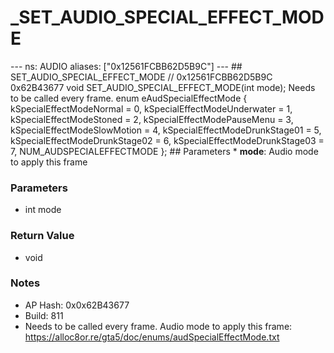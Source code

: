 # _SET_AUDIO_SPECIAL_EFFECT_MODE

--- ns: AUDIO aliases: ["0x12561FCBB62D5B9C"] --- ## SET_AUDIO_SPECIAL_EFFECT_MODE  // 0x12561FCBB62D5B9C 0x62B43677 void SET_AUDIO_SPECIAL_EFFECT_MODE(int mode);  Needs to be called every frame.  enum eAudSpecialEffectMode { kSpecialEffectModeNormal = 0, kSpecialEffectModeUnderwater = 1, kSpecialEffectModeStoned = 2, kSpecialEffectModePauseMenu = 3, kSpecialEffectModeSlowMotion = 4, kSpecialEffectModeDrunkStage01 = 5, kSpecialEffectModeDrunkStage02 = 6, kSpecialEffectModeDrunkStage03 = 7, NUM_AUDSPECIALEFFECTMODE };  ## Parameters * **mode**: Audio mode to apply this frame

### Parameters
* int mode

### Return Value
* void

### Notes
* AP Hash: 0x0x62B43677
* Build: 811
* Needs to be called every frame.
Audio mode to apply this frame: https://alloc8or.re/gta5/doc/enums/audSpecialEffectMode.txt

